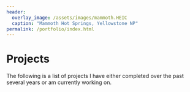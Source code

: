 ```yaml
---
header:
  overlay_image: /assets/images/mammoth.HEIC
  caption: "Mammoth Hot Springs, Yellowstone NP"
permalink: /portfolio/index.html
---
```

# Projects

The following is a list of projects I have either completed over the past several years or am currently working on.
